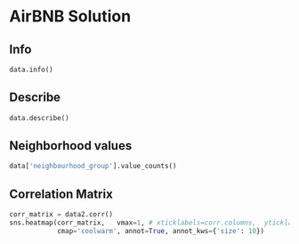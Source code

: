 # AirBNB Solution

## Info

```python
data.info()
```

## Describe

```python
data.describe()
```

## Neighborhood values

```python
data['neighbourhood_group'].value_counts()
```

## Correlation Matrix

```python
corr_matrix = data2.corr()
sns.heatmap(corr_matrix,   vmax=1, # xticklabels=corr.columns,  yticklabels=corr.columns,
            cmap='coolwarm', annot=True, annot_kws={'size': 10})
```